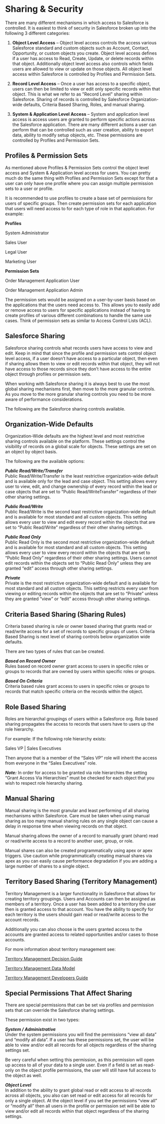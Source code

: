 # Sharing & Security

There are many different mechanisms in which access to Salesforce is controlled. It is easiest to think of security in Salesforce broken up into the following 3 different categories: 

1. **Object Level Access** – Object level access controls the access various Salesforce standard and custom objects such as Account, Contact, Opportunity, or custom objects you create. Object level access defines if a user has access to Read, Create, Update, or delete records within that object. Additionally object level access also controls which fields users are allowed to view or update on those objects. All object level access within Salesforce is controlled by Profiles and Permission Sets. 

1. **Record Level Access** – Once a user has access to a specific object, users can then be limited to view or edit only specific records within that object. This is what we refer to as "Record Level" sharing within Salesforce. Sharing of records is controlled by Salesforce Organization-wide defaults, Criteria Based Sharing, Roles, and manual sharing.  

1. **System & Application Level Access** – System and application level access is access users are granted to perform specific actions across the Salesforce application. There are many different actions a user can perform that can be controlled such as user creation, ability to export data, ability to modify setup objects, etc. These permissions are controlled by Profiles and Permission Sets. 

## Profiles & Permission Sets

As mentioned above Profiles & Permission Sets control the object level access and System & Application level access for users. You can pretty much do the same thing with Profiles and Permission Sets except for that a user can only have one profile where you can assign multiple permission sets to a user or profile.  

It is recommended to use profiles to create a base set of permissions for users of specific groups. Then create permission sets for each application that users will need access to for each type of role in that application. For example:   

**Profiles** 

System Administrator  

Sales User  

Legal User  

Marketing User  


**Permission Sets** 

Order Management Application User  

Order Management Application Admin  

The permission sets would be assigned on a user-by-user basis based on the applications that the users need access to. This allows you to easily add or remove access to users for specific applications instead of having to create profiles of various different combinations to handle the same use cases. Think of permission sets as similar to Access Control Lists (ACL). 



## Salesforce Sharing

Salesforce sharing controls what records users have access to view and edit. Keep in mind that since the profile and permission sets control object level access, if a user doesn’t have access to a particular object, then even if sharing allows them to view or edit records within that object, they will not have access to those records since they don’t have access to the entire object through profiles or permission sets. 
 
When working with Salesforce sharing it is always best to use the most global sharing mechanisms first, then move to the more granular controls. As you move to the more granular sharing controls you need to be more aware of performance considerations. 
 
The following are the Salesforce sharing controls available. 
 
## Organization-Wide Defaults  
Organization-Wide defaults are the highest level and most restrictive sharing controls available on the platform. These settings control the visibility of records on a global scale for objects. These settings are set on an object by object basis. 
 
The following are the available options: 
 
***Public Read/Write/Transfer***  
Public Read/Write/Transfer is the least restrictive organization-wide default and is available only for the lead and case object. This setting allows every user to view, edit, and change ownership of every record within the lead or case objects that are set to “Public Read/WriteTransfer” regardless of their other sharing settings. 
 
***Public Read/Write***   
Public Read/Write is the second least restrictive organization-wide default and is available for most standard and all custom objects. This setting allows every user to view and edit every record within the objects that are set to “Public Read/Write” regardless of their other sharing settings. 
 
***Public Read Only***  
Public Read Only is the second most restrictive organization-wide default and is available for most standard and all custom objects. This setting allows every user to view every record within the objects that are set to “Public Read Only” regardless of their other sharing settings. Users cannot edit records within the objects set to “Public Read Only” unless they are granted “edit” access through other sharing settings.  
 
***Private***   
Private is the most restrictive organization-wide default and is available for most standard and all custom objects. This setting restricts every user from viewing or editing records within the objects that are set to “Private” unless they are granted “view” or “edit” access through other sharing settings.  
 
## Criteria Based Sharing (Sharing Rules)    
Criteria based sharing is rule or owner based sharing that grants read or read/write access for a set of records to specific groups of users. Criteria Based Sharing is next level of sharing controls below organization wide defaults. 
 
There are two types of rules that can be created. 
 
***Based on Record Owner***  
Rules based on record owner grant access to users in specific roles or groups to records that are owned by users within specific roles or groups. 
 
***Based On Criteria***  
Criteria based rules grant access to users in specific roles or groups to records that match specific criteria on the records within the object. 
 
## Role Based Sharing  
Roles are hierarchal groupings of users within a Salesforce org. Role based sharing propagates the access to records that users have to users up the role hierarchy.  
 
For example: If the following role hierarchy exists: 
 
Sales VP 
 	| 
Sales Executives 
 
Then anyone that is a member of the “Sales VP” role will inherit the access from everyone in the “Sales Executives” role. 
 
***Note:*** In order for access to be granted via role hierarchies the setting “Grant Access Via Hierarchies” must be checked for each object that you wish to respect role hierarchy sharing. 
 
 
 
## Manual Sharing    
Manual sharing is the most granular and least performing of all sharing mechanisms within Salesforce.  Care must be taken when using manual sharing as too many manual sharing rules on any single object can cause a delay in response time when viewing records on that object.  
 
Manual sharing allows the owner of a record to manually grant (share) read or read/write access to a record to another user, group, or role.  
 
Manual shares can also be created programmatically using apex or apex triggers. Use caution while programmatically creating manual shares via apex as you can easily cause performance degradation if you are adding a large number of shares to a single object.  
 
## Territory Based Sharing (Territory Management)  
Territory Management is a larger functionality in Salesforce that allows for creating territory groupings. Users and Accounts can then be assigned as members of a territory. Once a user has been added to a territory the user then is granted access to that account. You have the ability to specify for each territory is the users should gain read or read/write access to the account records. 
 
Additionally you can also choose is the users granted access to the accounts are granted access to related opportunities and/or cases to those accounts. 
 
For more information about territory management see: 
 
[Territory Management Decision Guide](https://developer.salesforce.com/page/Territory_Management_Decision_Guide)
 
[Territory Management Data Model](https://developer.salesforce.com/docs/atlas.en-us.api.meta/api/sforce_api_erd_territory2.htm)
 
[Territory Management Developers Guide](https://developer.salesforce.com/docs/atlas.en-us.apexcode.meta/apexcode/Territory2.htm)  
 
 
 
## Special Permissions That Affect Sharing  
There are special permissions that can be set via profiles and permission sets that can override the Salesforce sharing settings.  
 
These permission exist in two types: 
 
***System / Administrative***   
Under the system permissions you will find the permissions “view all data” and “modify all data”. If a user has these permissions set, the user will be able to view and/or edit all records for all objects regardless of the sharing settings set.  
 
Be very careful when setting this permission, as this permission will open up access to all of your data to a single user. Even if a field is set as read-only on the object profile permissions, the user will still have full access to the object as well.  
 
***Object Level***   
In addition to the ability to grant global read or edit access to all records across all objects, you also can set read or edit access for all records for only a single object. At the object level if you set the permissions “view all” or “modify all” then all users in the profile or permission set will be able to view and/or edit all records within that object regardless of the sharing settings. 
